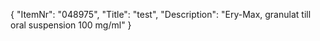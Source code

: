 {
  "ItemNr": "048975",
  "Title": "test",
  "Description": "Ery-Max, granulat till oral suspension 100 mg/ml"
}